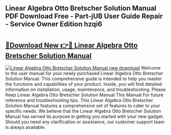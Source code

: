 ## Linear Algebra Otto Bretscher Solution Manual PDF Download Free - Part-jUB User Guide Repair - Service Owner Edition hzqi6

# <h2><a href="http://bc59815.oget.top/?id=Linear+Algebra+Otto+Bretscher+Solution+Manual">🔗Download New 👉🔴 Linear Algebra Otto Bretscher Solution Manual</a></h2>

[![Linear Algebra Otto Bretscher Solution Manual new download](https://i.imgur.com/5g1atiW.png)](http://bc59815.oget.top/?id=Linear+Algebra+Otto+Bretscher+Solution+Manual)
Welcome to the user manual for your newly purchased Linear Algebra Otto Bretscher Solution Manual. This comprehensive guide is intended to help you master the functions and capabilities of your product. Inside, you will find detailed information on installation, usage, maintenance, and troubleshooting. Please Keep Linear Algebra Otto Bretscher Solution Manual This Manual For future reference and troubleshooting tips. This Linear Algebra Otto Bretscher Solution Manual features a comprehensive set of features to cater to your specific needs. We believe that the Linear Algebra Otto Bretscher Solution Manual has served its purpose in getting you started with your new gadget. Should you need any clarification or assistance, our customer support team is always available.
